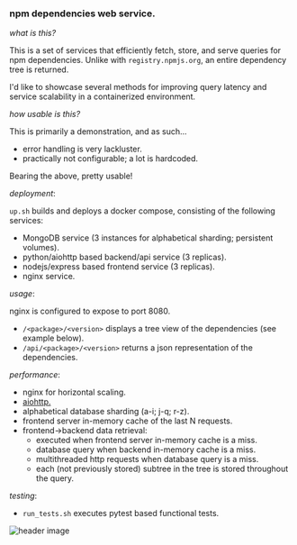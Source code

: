 ### npm dependencies web service.

*what is this?*

This is a set of services that efficiently fetch, store, and serve
queries for npm dependencies. Unlike with `registry.npmjs.org`, an entire
dependency tree is returned.

I'd like to showcase several methods for improving query latency and
service scalability in a containerized environment.

*how usable is this?*

This is primarily a demonstration, and as such...
- error handling is very lackluster.
- practically not configurable; a lot is hardcoded.

Bearing the above, pretty usable!

*deployment*:

```up.sh``` builds and deploys a docker compose, consisting of the following services:

- MongoDB service (3 instances for alphabetical sharding; persistent volumes).
- python/aiohttp based backend/api service (3 replicas).
- nodejs/express based frontend service (3 replicas).
- nginx service.

*usage*:

nginx is configured to expose to port 8080.
- ```/<package>/<version>``` displays a tree view of the dependencies (see example below).
- ```/api/<package>/<version>``` returns a json representation of the dependencies.

*performance*:
- nginx for horizontal scaling.
- [aiohttp.](http://y.tsutsumi.io/aiohttp-vs-multithreaded-flask-for-high-io-applications.html)
- alphabetical database sharding (a-i; j-q; r-z).
- frontend server in-memory cache of the last N requests.
- frontend->backend data retrieval:
  - executed when frontend server in-memory cache is a miss.
  - database query when backend in-memory cache is a miss.
  - multithreaded http requests when database query is a miss.
  - each (not previously stored) subtree in the tree is stored throughout the query.

*testing*:

- ```run_tests.sh``` executes pytest based functional tests.

![header image](https://github.com/leongold/dep-view/blob/master/dep-view-demo.png)
